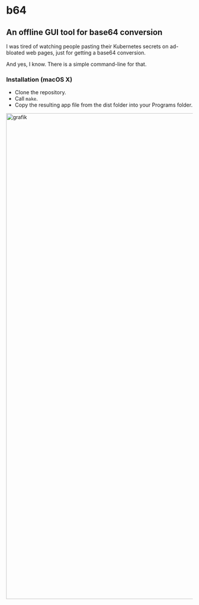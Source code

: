 # b64
## An offline GUI tool for base64 conversion

I was tired of watching people pasting their Kubernetes secrets on ad-bloated web pages, just for getting a base64 conversion.

And yes, I know. There is a simple command-line for that.

### Installation (macOS X)

  - Clone the repository.
  - Call `make`.
  - Copy the resulting app file from the dist folder into your Programs folder.

<img width="1312" alt="grafik" src="https://github.com/troeger/b64/assets/1308795/c822a947-938f-42fe-a6ae-e040da6cf252">
